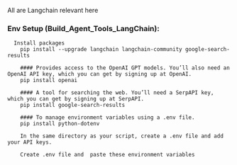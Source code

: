All are Langchain relevant here

### Env Setup (Build_Agent_Tools_LangChain):
      Install packages
    	pip install --upgrade langchain langchain-community google-search-results
    
    	#### Provides access to the OpenAI GPT models. You’ll also need an OpenAI API key, which you can get by signing up at OpenAI.
    	pip install openai
    
    	#### A tool for searching the web. You’ll need a SerpAPI key, which you can get by signing up at SerpAPI.
    	pip install google-search-results
    
    	#### To manage environment variables using a .env file.
    	pip install python-dotenv
    
    	In the same directory as your script, create a .env file and add your API keys.
    
    	Create .env file and  paste these environment variables
